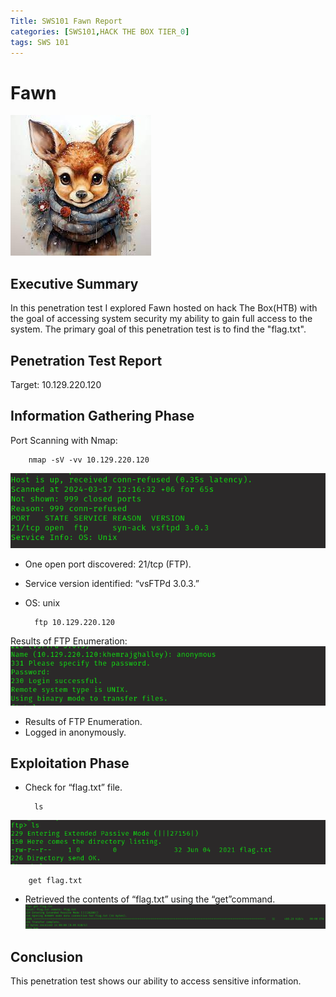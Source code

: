 ```yaml
---
Title: SWS101 Fawn Report
categories: [SWS101,HACK THE BOX TIER_0]
tags: SWS 101
---
```


# Fawn 
![Fawn](/assets/img/fawn.jpeg)

## Executive Summary
In this penetration test I explored Fawn hosted on hack The Box(HTB) with the goal of accessing system security my ability to gain full access to the system. The primary goal of this penetration test is to find the "flag.txt".
## Penetration Test Report
Target: 10.129.220.120

## Information Gathering Phase
Port Scanning with Nmap:


        nmap -sV -vv 10.129.220.120


![check flag](/assets/img/nmap.png)

* One open port discovered: 21/tcp (FTP).
* Service version identified: “vsFTPd 3.0.3.”
* OS: unix


        ftp 10.129.220.120

Results of FTP Enumeration:
![check flag](/assets/img/login.png)

* Results of FTP Enumeration.
* Logged in anonymously.

## Exploitation Phase
* Check for “flag.txt” file.

        ls


![check flag](/assets/img/checkflag.png)

        get flag.txt


* Retrieved the contents of “flag.txt” using the “get”command.
![get flag](/assets/img/get.png)

## Conclusion
This penetration test shows our ability to access sensitive information.


